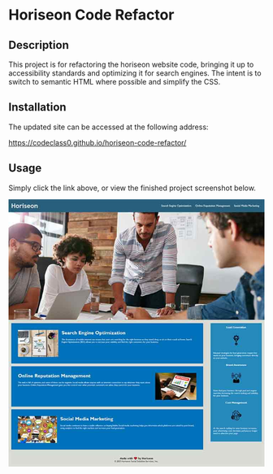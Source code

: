 # Horiseon Code Refactor

## Description

This project is for refactoring the horiseon website code, bringing it up to accessibility standards and optimizing it for search engines. The intent is to switch to semantic HTML where possible and simplify the CSS. 

## Installation

The updated site can be accessed at the following address:

https://codeclass0.github.io/horiseon-code-refactor/

## Usage

Simply click the link above, or view the finished project screenshot below.

![screenshot of finished product](assets/images/screenshot.jpg)